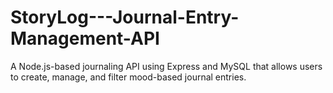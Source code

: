 # StoryLog---Journal-Entry-Management-API
A Node.js-based journaling API using Express and MySQL that allows users to create, manage, and filter mood-based journal entries.
